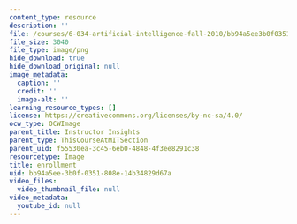 ```yaml
---
content_type: resource
description: ''
file: /courses/6-034-artificial-intelligence-fall-2010/bb94a5ee3b0f0351808e14b34829d67a_300-approx.png
file_size: 3040
file_type: image/png
hide_download: true
hide_download_original: null
image_metadata:
  caption: ''
  credit: ''
  image-alt: ''
learning_resource_types: []
license: https://creativecommons.org/licenses/by-nc-sa/4.0/
ocw_type: OCWImage
parent_title: Instructor Insights
parent_type: ThisCourseAtMITSection
parent_uid: f55530ea-3c45-6eb0-4848-4f3ee8291c38
resourcetype: Image
title: enrollment
uid: bb94a5ee-3b0f-0351-808e-14b34829d67a
video_files:
  video_thumbnail_file: null
video_metadata:
  youtube_id: null
---
```

